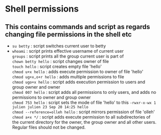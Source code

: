 # Shell permissions
## This contains commands and script as regards changing file permissions in the shell etc

* `su betty` : script switches current user to betty<br>
* `whoami` : script prints effective username of current user<br>
`groups` : script prints all the group current user is part of<br>
`chown betty hello` : script changes owner of file <br>
`touch hello` : script creates empty file 'hello'<br>
`chmod u+x hello` : adds execute permission to owner of file 'hello'<br>
`chmod ug+x,o+r hello` : adds multiple permissions to file <br>
`chmod ugo+x hello` : script adds execution permission to users and group owner and owner<br>
`chmod 007 hello` : script adds all permissions to only users, and adds no permissions to owner and group owner<br>
`chmod 753 hello` : script sets the mode of file 'hello' to this `-rwxr-x-wx 1 julien julien 23 Sep 20 14:25 hello`<br>
`chmod --reference=olleh hello` : script mirrors permission of file 'olleh'<br>
`chmod a+x */` : script adds execute permission to all subdirectories of the current directory for the owner, the group owner and all other users. Regular files should not be changed.<br>
